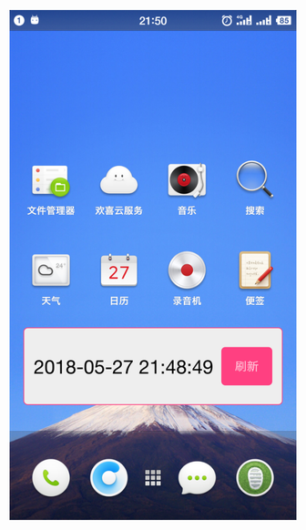 ![Image text](https://github.com/Clinan/AndroidLessonDemo/blob/master/LessonTest10/output/screenshoot.png)
